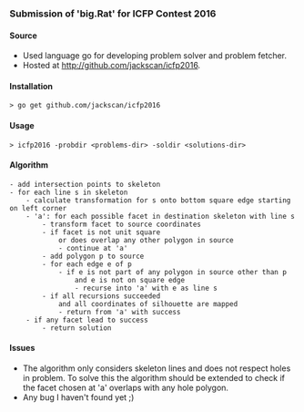 ### Submission of 'big.Rat' for ICFP Contest 2016

#### Source
- Used language go for developing problem solver and problem fetcher.
- Hosted at http://github.com/jackscan/icfp2016.

#### Installation
    > go get github.com/jackscan/icfp2016

#### Usage
    > icfp2016 -probdir <problems-dir> -soldir <solutions-dir>

#### Algorithm
    - add intersection points to skeleton
    - for each line s in skeleton
        - calculate transformation for s onto bottom square edge starting on left corner
        - 'a': for each possible facet in destination skeleton with line s
            - transform facet to source coordinates
            - if facet is not unit square
                or does overlap any other polygon in source
                - continue at 'a'
            - add polygon p to source
            - for each edge e of p
                - if e is not part of any polygon in source other than p
                    and e is not on square edge
                    - recurse into 'a' with e as line s
            - if all recursions succeeded
                and all coordinates of silhouette are mapped
                - return from 'a' with success
        - if any facet lead to success
            - return solution

#### Issues
- The algorithm only considers skeleton lines and does not respect holes in problem.
    To solve this the algorithm should be extended to check if the facet chosen
    at 'a' overlaps with any hole polygon.
- Any bug I haven't found yet ;)
